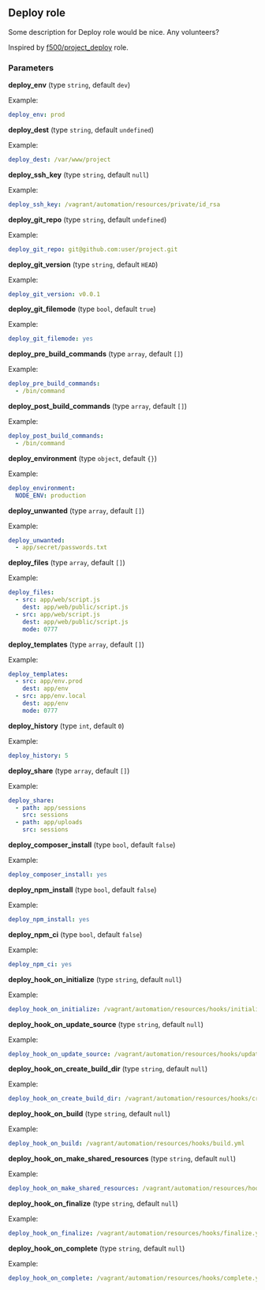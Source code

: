 ## Deploy role

Some description for Deploy role would be nice. Any volunteers?

Inspired by [f500/project_deploy](https://github.com/f500/ansible-project_deploy) role.

### Parameters

**deploy_env** (type `string`, default `dev`)

Example:
```yaml
deploy_env: prod
```

**deploy_dest** (type `string`, default `undefined`)

Example:
```yaml
deploy_dest: /var/www/project
```

**deploy_ssh_key** (type `string`, default `null`)

Example:
```yaml
deploy_ssh_key: /vagrant/automation/resources/private/id_rsa
```

**deploy_git_repo** (type `string`, default `undefined`)

Example:
```yaml
deploy_git_repo: git@github.com:user/project.git
```

**deploy_git_version** (type `string`, default `HEAD`)

Example:
```yaml
deploy_git_version: v0.0.1
```

**deploy_git_filemode** (type `bool`, default `true`)

Example:
```yaml
deploy_git_filemode: yes
```

**deploy_pre_build_commands** (type `array`, default `[]`)

Example:
```yaml
deploy_pre_build_commands:
  - /bin/command
```

**deploy_post_build_commands** (type `array`, default `[]`)

Example:
```yaml
deploy_post_build_commands:
  - /bin/command
```

**deploy_environment** (type `object`, default `{}`)

Example:
```yaml
deploy_environment:
  NODE_ENV: production
```

**deploy_unwanted** (type `array`, default `[]`)

Example:
```yaml
deploy_unwanted:
  - app/secret/passwords.txt
```

**deploy_files** (type `array`, default `[]`)

Example:
```yaml
deploy_files:
  - src: app/web/script.js
    dest: app/web/public/script.js
  - src: app/web/script.js
    dest: app/web/public/script.js
    mode: 0777
```

**deploy_templates** (type `array`, default `[]`)

Example:
```yaml
deploy_templates:
  - src: app/env.prod
    dest: app/env
  - src: app/env.local
    dest: app/env
    mode: 0777
```

**deploy_history** (type `int`, default `0`)

Example:
```yaml
deploy_history: 5
```

**deploy_share** (type `array`, default `[]`)

Example:
```yaml
deploy_share:
  - path: app/sessions
    src: sessions
  - path: app/uploads
    src: sessions
```

**deploy_composer_install** (type `bool`, default `false`)

Example:
```yaml
deploy_composer_install: yes
```

**deploy_npm_install** (type `bool`, default `false`)

Example:
```yaml
deploy_npm_install: yes
```

**deploy_npm_ci** (type `bool`, default `false`)

Example:
```yaml
deploy_npm_ci: yes
```

**deploy_hook_on_initialize** (type `string`, default `null`)

Example:
```yaml
deploy_hook_on_initialize: /vagrant/automation/resources/hooks/initialize.yml
```

**deploy_hook_on_update_source** (type `string`, default `null`)

Example:
```yaml
deploy_hook_on_update_source: /vagrant/automation/resources/hooks/update-source.yml
```

**deploy_hook_on_create_build_dir** (type `string`, default `null`)

Example:
```yaml
deploy_hook_on_create_build_dir: /vagrant/automation/resources/hooks/create-build-dir.yml
```

**deploy_hook_on_build** (type `string`, default `null`)

Example:
```yaml
deploy_hook_on_build: /vagrant/automation/resources/hooks/build.yml
```

**deploy_hook_on_make_shared_resources** (type `string`, default `null`)

Example:
```yaml
deploy_hook_on_make_shared_resources: /vagrant/automation/resources/hooks/make-shared-resources.yml
```

**deploy_hook_on_finalize** (type `string`, default `null`)

Example:
```yaml
deploy_hook_on_finalize: /vagrant/automation/resources/hooks/finalize.yml
```

**deploy_hook_on_complete** (type `string`, default `null`)

Example:
```yaml
deploy_hook_on_complete: /vagrant/automation/resources/hooks/complete.yml
```